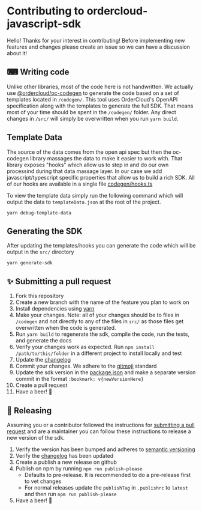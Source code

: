 # Contributing to ordercloud-javascript-sdk

Hello! Thanks for your interest in contributing! Before implementing new features and changes please create an issue so we can have a discussion about it!

## ⌨ Writing code

Unlike other libraries, most of the code here is not handwritten. We actually use [@ordercloud/oc-codegen](https://github.com/ordercloud-api/oc-codegen) to generate the code based on a set of templates located in `/codegen/`. This tool uses OrderCloud's OpenAPI specification along with the templates to generate the full SDK. That means most of your time should be spent in the `/codegen/` folder. Any direct changes in `/src/` will simply be overwritten when you run `yarn build`.

## Template Data

The source of the data comes from the open api spec but then the oc-codegen library massages the data to make it easier to work with. That library exposes "hooks" which allow us to step in and do our own processind during that data massage layer. In our case we add javascript/typescript specific properties that allow us to build a rich SDK. All of our hooks are available in a single file [codegen/hooks.ts](../codegen/hooks.ts)

To view the template data simply run the following command which will output the data to `templateData.json` at the root of the project.

```shell
yarn debug-template-data
```

## Generating the SDK

After updating the templates/hooks you can generate the code which will be output in the `src/` directory

```shell
yarn generate-sdk
```

## ✨ Submitting a pull request

1. Fork this repository
2. Create a new branch with the name of the feature you plan to work on
3. Install dependencies using [yarn](https://yarnpkg.com/en/)
4. Make your changes. Note: all of your changes should be to files in `/codegen` and not directly to any of the files in `src/` as those files get overwritten when the code is generated.
5. Run `yarn build` to regenerate the sdk, compile the code, run the tests, and generate the docs
6. Verify your changes work as expected. Run `npm install /path/to/this/folder` in a different project to install locally and test
7. Update the [changelog](../CHANGELOG.md)
8. Commit your changes. We adhere to the [gitmoji](https://github.com/carloscuesta/gitmoji/) standard
9. Update the sdk version in the [package.json](../package.json) and make a separate version commit in the format `:bookmark: v{newVersionHere}`
10. Create a pull request
11. Have a beer! 🍺

## 🚀 Releasing

Assuming you or a contributor followed the instructions for [submitting a pull request](#✨-submitting-a-pull-request) and are a maintainer you can follow these instructions to release a new version of the sdk.

1. Verify the version has been bumped and adheres to [semantic versioning](https://semver.org/)
2. Verify the [changelog](../CHANGELOG.md) has been updated
3. Create a publish a new release on github
4. Publish on npm by running `npm run publish-please`
   - Defaults to pre-release. It is recommended to do a pre-release first to vet changes
   - For normal releases update the `publishTag` in `.publishrc` to `latest` and then run `npm run publish-please`
5. Have a beer! 🍻
